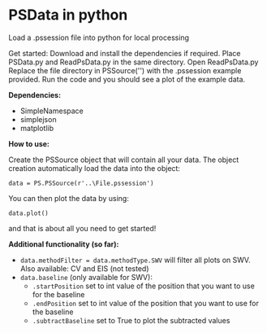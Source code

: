# PSData in python
 Load a .pssession file into python for local processing
 
 Get started:
 Download and install the dependencies if required.
 Place PSData.py and ReadPsData.py in the same directory.
 Open ReadPsData.py
 Replace the file directory in PSSource('') with the .pssession example provided.
 Run the code and you should see a plot of the example data.
 
 **Dependencies:**
  - SimpleNamespace
  - simplejson
  - matplotlib

**How to use:**

Create the PSSource object that will contain all your data. The object creation automatically load the data into the object:
```
data = PS.PSSource(r'..\File.pssession')
```

You can then plot the data by using:
```
data.plot()
```

and that is about all you need to get started!

**Additional functionality (so far):**
- ```data.methodFilter = data.methodType.SWV``` will filter all plots on SWV. Also available: CV and EIS (not tested)
- ```data.baseline``` (only available for SWV):
  - ```.startPosition``` set to int value of the position that you want to use for the baseline
  - ```.endPosition``` set to int value of the position that you want to use for the baseline
  - ```.subtractBaseline``` set to True to plot the subtracted values
